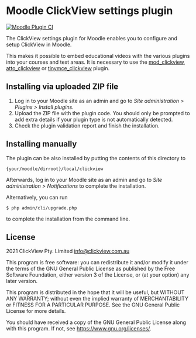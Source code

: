 # Moodle ClickView settings plugin #

[![Moodle Plugin CI](https://github.com/clickviewapp/moodle-local_clickview/actions/workflows/moodle-ci.yml/badge.svg?branch=main)](https://github.com/clickviewapp/moodle-local_clickview/actions/workflows/moodle-ci.yml)

The ClickView settings plugin for Moodle enables you to configure and setup ClickView in Moodle.

This makes it possible to embed educational videos with the various plugins into your courses and text areas. It is necessary to use the [mod_clickview](https://github.com/clickviewapp/moodle-mod_clickview), [atto_clickview](https://github.com/clickviewapp/moodle-atto_clickview) or [tinymce_clickview](https://github.com/clickviewapp/moodle-tinymce_clickview) plugin.

## Installing via uploaded ZIP file ##

1. Log in to your Moodle site as an admin and go to _Site administration >
   Plugins > Install plugins_.
2. Upload the ZIP file with the plugin code. You should only be prompted to add
   extra details if your plugin type is not automatically detected.
3. Check the plugin validation report and finish the installation.

## Installing manually ##

The plugin can be also installed by putting the contents of this directory to

    {your/moodle/dirroot}/local/clickview

Afterwards, log in to your Moodle site as an admin and go to _Site administration >
Notifications_ to complete the installation.

Alternatively, you can run

    $ php admin/cli/upgrade.php

to complete the installation from the command line.

## License ##

2021 ClickView Pty. Limited <info@clickview.com.au>

This program is free software: you can redistribute it and/or modify it under
the terms of the GNU General Public License as published by the Free Software
Foundation, either version 3 of the License, or (at your option) any later
version.

This program is distributed in the hope that it will be useful, but WITHOUT ANY
WARRANTY; without even the implied warranty of MERCHANTABILITY or FITNESS FOR A
PARTICULAR PURPOSE.  See the GNU General Public License for more details.

You should have received a copy of the GNU General Public License along with
this program.  If not, see <https://www.gnu.org/licenses/>.
